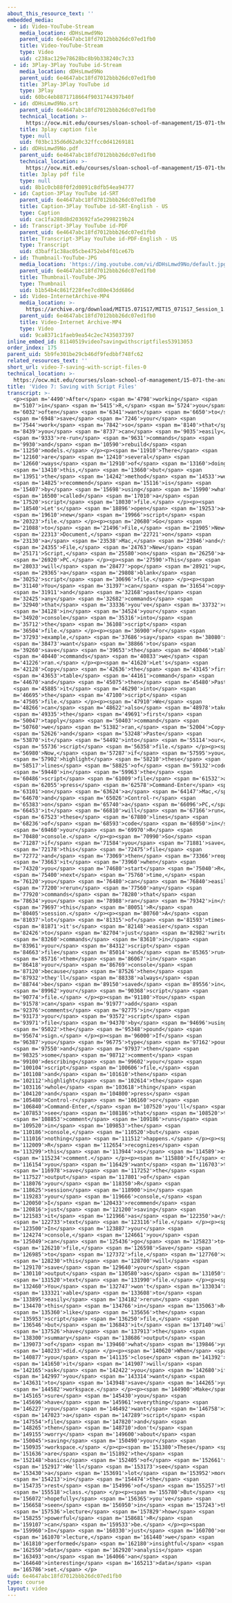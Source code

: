```yaml
---
about_this_resource_text: ''
embedded_media:
  - id: Video-YouTube-Stream
    media_location: dDHsLmwd9No
    parent_uid: 6e4647abc18fd7012bbb26dc07ed1fb0
    title: Video-YouTube-Stream
    type: Video
    uid: c238ac129e78628bc8b9b338240c7c33
  - id: 3Play-3Play YouTube id-Stream
    media_location: dDHsLmwd9No
    parent_uid: 6e4647abc18fd7012bbb26dc07ed1fb0
    title: 3Play-3Play YouTube id
    type: 3Play
    uid: 60bc4eb8871718664f9031744397b40f
  - id: dDHsLmwd9No.srt
    parent_uid: 6e4647abc18fd7012bbb26dc07ed1fb0
    technical_location: >-
      https://ocw.mit.edu/courses/sloan-school-of-management/15-071-the-analytics-edge-spring-2017/an-introduction-to-analytics/working-with-data-an-introduction-to-r/video-7-saving-with-script-files/video-7-saving-with-script-files-0/dDHsLmwd9No.srt
    title: 3play caption file
    type: null
    uid: f03bc135d6d62a0c32ffcc0d41269181
  - id: dDHsLmwd9No.pdf
    parent_uid: 6e4647abc18fd7012bbb26dc07ed1fb0
    technical_location: >-
      https://ocw.mit.edu/courses/sloan-school-of-management/15-071-the-analytics-edge-spring-2017/an-introduction-to-analytics/working-with-data-an-introduction-to-r/video-7-saving-with-script-files/video-7-saving-with-script-files-0/dDHsLmwd9No.pdf
    title: 3play pdf file
    type: null
    uid: 8b1c0cb88f0f2d0891c8dfb54ea94777
  - id: Caption-3Play YouTube id-SRT
    parent_uid: 6e4647abc18fd7012bbb26dc07ed1fb0
    title: Caption-3Play YouTube id-SRT-English - US
    type: Caption
    uid: cac1fa288d8d203692fa5e2998219b24
  - id: Transcript-3Play YouTube id-PDF
    parent_uid: 6e4647abc18fd7012bbb26dc07ed1fb0
    title: Transcript-3Play YouTube id-PDF-English - US
    type: Transcript
    uid: d3baff1c38ac05cbe4752eb4f01ce67b
  - id: Thumbnail-YouTube-JPG
    media_location: 'https://img.youtube.com/vi/dDHsLmwd9No/default.jpg'
    parent_uid: 6e4647abc18fd7012bbb26dc07ed1fb0
    title: Thumbnail-YouTube-JPG
    type: Thumbnail
    uid: b1b54b4c861f228fee7cd80e43dd686d
  - id: Video-InternetArchive-MP4
    media_location: >-
      https://archive.org/download/MIT15.071S17/MIT15_071S17_Session_1.3.14_300k.mp4
    parent_uid: 6e4647abc18fd7012bbb26dc07ed1fb0
    title: Video-Internet Archive-MP4
    type: Video
    uid: 9ca8371c1faeb9ea54c2ec7435037397
inline_embed_id: 81140519video7savingwithscriptfiles53913053
order_index: 175
parent_uid: 5b9fe301be29cb46df9fedbbf748fc62
related_resources_text: ''
short_url: video-7-saving-with-script-files-0
technical_location: >-
  https://ocw.mit.edu/courses/sloan-school-of-management/15-071-the-analytics-edge-spring-2017/an-introduction-to-analytics/working-with-data-an-introduction-to-r/video-7-saving-with-script-files/video-7-saving-with-script-files-0
title: 'Video 7: Saving with Script Files'
transcript: >-
  <p><span m='4490'>After</span> <span m='4798'>working</span> <span
  m='5107'>in</span> <span m='5415'>R,</span> <span m='5724'>you</span> <span
  m='6032'>often</span> <span m='6341'>want</span> <span m='6650'>to</span>
  <span m='6948'>save</span> <span m='7246'>your</span> <span
  m='7544'>work</span> <span m='7842'>so</span> <span m='8140'>that</span> <span
  m='8439'>you</span> <span m='8737'>can</span> <span m='9035'>easily</span>
  <span m='9333'>re-run</span> <span m='9631'>commands</span> <span
  m='9930'>and</span> <span m='10590'>rebuild</span> <span
  m='11250'>models.</span> </p><p><span m='11910'>There</span> <span
  m='12160'>are</span> <span m='12410'>several</span> <span
  m='12660'>ways</span> <span m='12910'>of</span> <span m='13160'>doing</span>
  <span m='13410'>this,</span> <span m='13660'>but</span> <span
  m='13951'>the</span> <span m='14242'>method</span> <span m='14533'>we</span>
  <span m='14825'>recommend</span> <span m='15116'>is</span> <span
  m='15407'>by</span> <span m='15698'>using</span> <span m='15990'>what's</span>
  <span m='16500'>called</span> <span m='17010'>a</span> <span
  m='17520'>script</span> <span m='18030'>file.</span> </p><p><span
  m='18540'>Let's</span> <span m='18896'>open</span> <span m='19253'>a</span>
  <span m='19610'>new</span> <span m='19966'>script</span> <span
  m='20323'>file.</span> </p><p><span m='20680'>Go</span> <span
  m='21088'>to</span> <span m='21496'>File,</span> <span m='21905'>New</span>
  <span m='22313'>Document,</span> <span m='22721'>on</span> <span
  m='23130'>a</span> <span m='23538'>Mac,</span> <span m='23946'>and</span>
  <span m='24355'>File,</span> <span m='24763'>New</span> <span
  m='25171'>Script,</span> <span m='25580'>on</span> <span m='26250'>a</span>
  <span m='26920'>PC.</span> </p><p><span m='27590'>This</span> <span
  m='28033'>will</span> <span m='28477'>pop</span> <span m='28921'>up</span>
  <span m='29365'>a</span> <span m='29808'>blank</span> <span
  m='30252'>script</span> <span m='30696'>file.</span> </p><p><span
  m='31140'>You</span> <span m='31397'>can</span> <span m='31654'>copy</span>
  <span m='31911'>and</span> <span m='32168'>paste</span> <span
  m='32425'>any</span> <span m='32682'>commands</span> <span
  m='32940'>that</span> <span m='33336'>you've</span> <span m='33732'>run</span>
  <span m='34128'>in</span> <span m='34524'>your</span> <span
  m='34920'>console</span> <span m='35316'>into</span> <span
  m='35712'>the</span> <span m='36108'>script</span> <span
  m='36504'>file.</span> </p><p><span m='36900'>For</span> <span
  m='37293'>example,</span> <span m='37686'>say</span> <span m='38080'>we</span>
  <span m='38473'>want</span> <span m='38866'>to</span> <span
  m='39260'>save</span> <span m='39653'>the</span> <span m='40046'>table</span>
  <span m='40440'>commands</span> <span m='40833'>we</span> <span
  m='41226'>ran.</span> </p><p><span m='41620'>Let's</span> <span
  m='42128'>Copy</span> <span m='42636'>the</span> <span m='43145'>first</span>
  <span m='43653'>table</span> <span m='44161'>command</span> <span
  m='44670'>and</span> <span m='45075'>then</span> <span m='45480'>Paste</span>
  <span m='45885'>it</span> <span m='46290'>into</span> <span
  m='46695'>the</span> <span m='47100'>script</span> <span
  m='47505'>file.</span> </p><p><span m='47910'>We</span> <span
  m='48266'>can</span> <span m='48622'>also</span> <span m='48978'>take</span>
  <span m='49335'>the</span> <span m='49691'>first</span> <span
  m='50047'>tapply</span> <span m='50403'>command</span> <span
  m='50760'>we</span> <span m='51382'>ran,</span> <span m='52004'>Copy</span>
  <span m='52626'>and</span> <span m='53248'>Paste</span> <span
  m='53870'>it</span> <span m='54492'>into</span> <span m='55114'>our</span>
  <span m='55736'>script</span> <span m='56358'>file.</span> </p><p><span
  m='56980'>Now,</span> <span m='57287'>if</span> <span m='57595'>you</span>
  <span m='57902'>highlight</span> <span m='58210'>these</span> <span
  m='58517'>lines</span> <span m='58825'>of</span> <span m='59132'>code</span>
  <span m='59440'>in</span> <span m='59963'>the</span> <span
  m='60486'>script</span> <span m='61009'>file</span> <span m='61532'>and</span>
  <span m='62055'>press</span> <span m='62578'>Command-Enter</span> <span
  m='63101'>on</span> <span m='63624'>a</span> <span m='64147'>Mac,</span> <span
  m='64670'>and</span> <span m='65026'>Control-r</span> <span
  m='65383'>on</span> <span m='65740'>a</span> <span m='66096'>PC,</span> <span
  m='66453'>it</span> <span m='66810'>will</span> <span m='67166'>run</span>
  <span m='67523'>these</span> <span m='67880'>lines</span> <span
  m='68236'>of</span> <span m='68593'>code</span> <span m='68950'>in</span>
  <span m='69460'>your</span> <span m='69970'>R</span> <span
  m='70480'>console.</span> </p><p><span m='70990'>So</span> <span
  m='71287'>if</span> <span m='71584'>you</span> <span m='71881'>save</span>
  <span m='72178'>this</span> <span m='72475'>file</span> <span
  m='72772'>and</span> <span m='73069'>then</span> <span m='73366'>reopen</span>
  <span m='73663'>it</span> <span m='73960'>when</span> <span
  m='74320'>you</span> <span m='74680'>start</span> <span m='75040'>R</span>
  <span m='75400'>next</span> <span m='75760'>time,</span> <span
  m='76120'>you</span> <span m='76480'>can</span> <span m='76840'>easily</span>
  <span m='77200'>rerun</span> <span m='77560'>any</span> <span
  m='77920'>commands</span> <span m='78280'>that</span> <span
  m='78634'>you</span> <span m='78988'>ran</span> <span m='79342'>in</span>
  <span m='79697'>this</span> <span m='80051'>R</span> <span
  m='80405'>session.</span> </p><p><span m='80760'>A</span> <span
  m='81037'>lot</span> <span m='81315'>of</span> <span m='81593'>times</span>
  <span m='81871'>it's</span> <span m='82148'>easier</span> <span
  m='82426'>to</span> <span m='82704'>just</span> <span m='82982'>write</span>
  <span m='83260'>commands</span> <span m='83610'>in</span> <span
  m='83961'>your</span> <span m='84312'>script</span> <span
  m='84663'>file</span> <span m='85014'>and</span> <span m='85365'>run</span>
  <span m='85716'>them</span> <span m='86067'>in</span> <span
  m='86418'>your</span> <span m='86769'>console</span> <span
  m='87120'>because</span> <span m='87526'>then</span> <span
  m='87932'>they'll</span> <span m='88338'>always</span> <span
  m='88744'>be</span> <span m='89150'>saved</span> <span m='89556'>in</span>
  <span m='89962'>your</span> <span m='90368'>script</span> <span
  m='90774'>file.</span> </p><p><span m='91180'>You</span> <span
  m='91578'>can</span> <span m='91977'>add</span> <span
  m='92376'>comments</span> <span m='92775'>in</span> <span
  m='93173'>your</span> <span m='93572'>script</span> <span
  m='93971'>file</span> <span m='94370'>by</span> <span m='94696'>using</span>
  <span m='95022'>the</span> <span m='95348'>pound</span> <span
  m='95674'>sign.</span> </p><p><span m='96000'>If</span> <span
  m='96387'>you</span> <span m='96775'>type</span> <span m='97162'>pound,</span>
  <span m='97550'>and</span> <span m='97937'>then</span> <span
  m='98325'>some</span> <span m='98712'>comment</span> <span
  m='99100'>describing</span> <span m='99602'>your</span> <span
  m='100104'>script</span> <span m='100606'>file,</span> <span
  m='101108'>and</span> <span m='101610'>then</span> <span
  m='102112'>highlight</span> <span m='102614'>the</span> <span
  m='103116'>whole</span> <span m='103618'>thing</span> <span
  m='104120'>and</span> <span m='104800'>press</span> <span
  m='105480'>Control-r</span> <span m='106160'>or</span> <span
  m='106840'>Command-Enter,</span> <span m='107520'>you'll</span> <span
  m='107853'>see</span> <span m='108186'>that</span> <span m='108520'>the</span>
  <span m='108853'>comment</span> <span m='109186'>runs</span> <span
  m='109520'>in</span> <span m='109853'>the</span> <span
  m='110186'>console,</span> <span m='110520'>but</span> <span
  m='111016'>nothing</span> <span m='111512'>happens.</span> </p><p><span
  m='112009'>R</span> <span m='112654'>recognizes</span> <span
  m='113299'>this</span> <span m='113944'>as</span> <span m='114589'>a</span>
  <span m='115234'>comment.</span> </p><p><span m='115880'>If</span> <span
  m='116154'>you</span> <span m='116429'>want</span> <span m='116703'>to</span>
  <span m='116978'>save</span> <span m='117252'>the</span> <span
  m='117527'>output</span> <span m='117801'>of</span> <span
  m='118076'>your</span> <span m='118350'>R</span> <span
  m='118625'>session</span> <span m='118900'>in</span> <span
  m='119283'>your</span> <span m='119666'>console,</span> <span
  m='120050'>I</span> <span m='120433'>recommend</span> <span
  m='120816'>just</span> <span m='121200'>saving</span> <span
  m='121583'>it</span> <span m='121966'>as</span> <span m='122350'>a</span>
  <span m='122733'>text</span> <span m='123116'>file.</span> </p><p><span
  m='123500'>In</span> <span m='123887'>your</span> <span
  m='124274'>console,</span> <span m='124661'>you</span> <span
  m='125049'>can</span> <span m='125436'>go</span> <span m='125823'>to</span>
  <span m='126210'>file,</span> <span m='126598'>Save</span> <span
  m='126985'>to</span> <span m='127372'>file,</span> <span m='127760'>and</span>
  <span m='128230'>this</span> <span m='128700'>will</span> <span
  m='129170'>save</span> <span m='129640'>your</span> <span
  m='130110'>output</span> <span m='130580'>as</span> <span m='131050'>a</span>
  <span m='131520'>text</span> <span m='131990'>file.</span> </p><p><span
  m='132460'>You</span> <span m='132747'>won't</span> <span m='133034'>be</span>
  <span m='133321'>able</span> <span m='133608'>to</span> <span
  m='133895'>easily</span> <span m='134182'>rerun</span> <span
  m='134470'>this</span> <span m='134766'>in</span> <span m='135063'>R</span>
  <span m='135360'>like</span> <span m='135656'>the</span> <span
  m='135953'>script</span> <span m='136250'>file,</span> <span
  m='136546'>but</span> <span m='136843'>it</span> <span m='137140'>will</span>
  <span m='137526'>have</span> <span m='137913'>the</span> <span
  m='138300'>summary</span> <span m='138686'>output</span> <span
  m='139073'>of</span> <span m='139460'>what</span> <span m='139846'>you</span>
  <span m='140233'>did.</span> </p><p><span m='140620'>When</span> <span
  m='140877'>you</span> <span m='141135'>close</span> <span m='141392'>R,</span>
  <span m='141650'>it</span> <span m='141907'>will</span> <span
  m='142165'>ask</span> <span m='142422'>you</span> <span m='142680'>if</span>
  <span m='142997'>you</span> <span m='143314'>want</span> <span
  m='143631'>to</span> <span m='143948'>save</span> <span m='144265'>your</span>
  <span m='144582'>workspace.</span> </p><p><span m='144900'>Make</span> <span
  m='145165'>sure</span> <span m='145430'>you</span> <span
  m='145696'>have</span> <span m='145961'>everything</span> <span
  m='146227'>you</span> <span m='146492'>want</span> <span m='146758'>in</span>
  <span m='147023'>a</span> <span m='147289'>script</span> <span
  m='147554'>file</span> <span m='147820'>and</span> <span
  m='148265'>then</span> <span m='148710'>don't</span> <span
  m='149155'>worry</span> <span m='149600'>about</span> <span
  m='150045'>saving</span> <span m='150490'>your</span> <span
  m='150935'>workspace.</span> </p><p><span m='151380'>These</span> <span
  m='151636'>are</span> <span m='151892'>the</span> <span
  m='152148'>basics</span> <span m='152405'>of</span> <span m='152661'>R.</span>
  <span m='152917'>We'll</span> <span m='153173'>see</span> <span
  m='153430'>a</span> <span m='153691'>lot</span> <span m='153952'>more</span>
  <span m='154213'>in</span> <span m='154474'>the</span> <span
  m='154735'>rest</span> <span m='154996'>of</span> <span m='155257'>this</span>
  <span m='155518'>class.</span> </p><p><span m='155780'>But</span> <span
  m='156072'>hopefully</span> <span m='156365'>you've</span> <span
  m='156658'>seen</span> <span m='156950'>in</span> <span m='157243'>this</span>
  <span m='157536'>lecture</span> <span m='157829'>how</span> <span
  m='158255'>powerful</span> <span m='158681'>R</span> <span
  m='159107'>can</span> <span m='159533'>be.</span> </p><p><span
  m='159960'>In</span> <span m='160330'>just</span> <span m='160700'>one</span>
  <span m='161070'>lecture,</span> <span m='161440'>we</span> <span
  m='161810'>performed</span> <span m='162180'>insightful</span> <span
  m='162550'>data</span> <span m='162920'>analysis</span> <span
  m='163493'>on</span> <span m='164066'>an</span> <span
  m='164640'>interesting</span> <span m='165213'>data</span> <span
  m='165786'>set.</span> </p>
uid: 6e4647abc18fd7012bbb26dc07ed1fb0
type: course
layout: video
---
```

